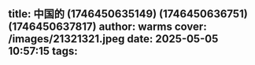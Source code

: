 title: 中国的 (1746450635149) (1746450636751) (1746450637817)
author: warms
cover: /images/21321321.jpeg
date: 2025-05-05 10:57:15
tags:
---
[](https://)
